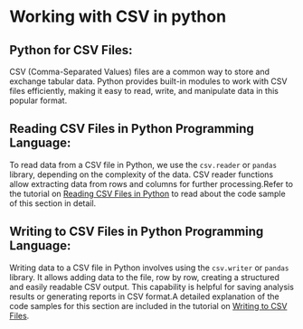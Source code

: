 # Working with CSV in python

## Python for CSV Files:
CSV (Comma-Separated Values) files are a common way to store and exchange tabular data. Python provides built-in modules to work with CSV files efficiently, making it easy to read, write, and manipulate data in this popular format.

## Reading CSV Files in Python Programming Language:
To read data from a CSV file in Python, we use the `csv.reader` or `pandas` library, depending on the complexity of the data. CSV reader functions allow extracting data from rows and columns for further processing.Refer to the tutorial on <a href="https://www.kolledge.com/python/tutorial/reading-csv-files-in-python-programming-language">Reading CSV Files in Python</a> to read about the code sample of this section in detail.


## Writing to CSV Files in Python Programming Language:
Writing data to a CSV file in Python involves using the `csv.writer` or `pandas` library. It allows adding data to the file, row by row, creating a structured and easily readable CSV output. This capability is helpful for saving analysis results or generating reports in CSV format.A detailed explanation of the code samples for this section are included in the tutorial on <a href="https://www.kolledge.com/python/tutorial/writing-to-csv-files-in-python-programming-language">Writing to CSV Files</a>.
